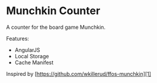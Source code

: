 Munchkin Counter
===============

A counter for the board game Munchkin.

Features:
 - AngularJS 
 - Local Storage
 - Cache Manifest

Inspired by [https://github.com/wkillerud/ffos-munchkin][1]


  [1]: https://github.com/wkillerud/ffos-munchkin
